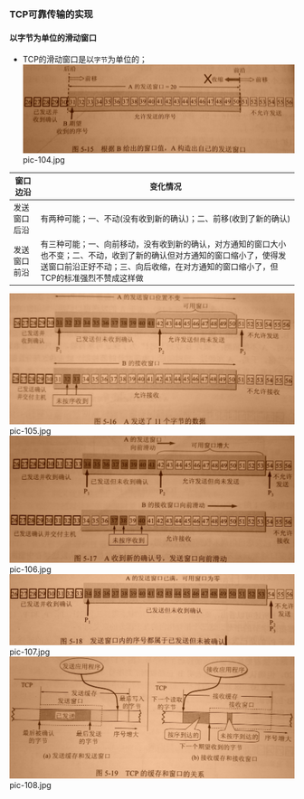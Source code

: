### TCP可靠传输的实现
#### 以字节为单位的滑动窗口
+ TCP的滑动窗口是以`字节`为单位的；
![image](https://github.com/ningbaoqi/ComputerNetWork/blob/master/gif/pic-104.jpg)   pic-104.jpg

|窗口边沿|变化情况|
|------|------|
|发送窗口后沿|有两种可能；一、不动(没有收到新的确认)；二、前移(收到了新的确认)|
|发送窗口前沿|有三种可能；一、向前移动，没有收到新的确认，对方通知的窗口大小也不变；二、不动，收到了新的确认但对方通知的窗口缩小了，使得发送窗口前沿正好不动；三、向后收缩，在对方通知的窗口缩小了，但TCP的标准强烈不赞成这样做|

![image](https://github.com/ningbaoqi/ComputerNetWork/blob/master/gif/pic-105.jpg)   pic-105.jpg
![image](https://github.com/ningbaoqi/ComputerNetWork/blob/master/gif/pic-106.jpg)   pic-106.jpg
![image](https://github.com/ningbaoqi/ComputerNetWork/blob/master/gif/pic-107.jpg)   pic-107.jpg
![image](https://github.com/ningbaoqi/ComputerNetWork/blob/master/gif/pic-108.jpg)   pic-108.jpg
